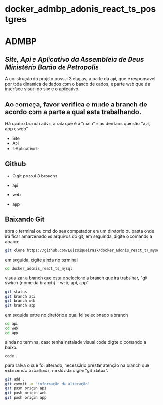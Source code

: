 # docker_admbp_adonis_react_ts_postgres


# ADMBP
## _Site, Api e Aplicativo da Assembleia de Deus Ministério Barão de Petropolis_

A construção do projeto possui 3 etapas, a parte da api, que é responsavel por toda dinamica de dados com o banco de dados, e parte web que é a interface visual do site e o aplicativo.

## Ao começa, favor verifica e mude a branch de acordo com a parte a qual esta trabalhando.
Há quatro branch ativa, a raiz que é a "main" e as demians que são "api, app e web"

- Site
- Api
- ✨Aplicativo✨

## Github

- O git possui 3 branchs


- api
- web
- app

## Baixando Git

abra o terminal ou cmd do seu computador em um diretorio ou pasta onde irá ficar amarzenado os arquivos do git, em seguinda, digite o comando a abaixo:

```sh
git clone https://github.com/Luizsiqueirask/docker_adonis_react_ts_mysql
```

em seguida, digite ainda no terminal

```sh
cd docker_adonis_react_ts_mysql
```
visualizar a branch que esta e selecione a branch que ira trabalhar,
"git switch {nome da branch} - web, api, app"

```sh
git status
git branch api
git branch web
git branch app
```
em seguida entre no diretório a qual foi selecionado a branch

```sh
cd api 
cd web
cd app
```

ainda no termina, caso tenha instalado visual code digite o comando a baixo.

```sh
code .
```

para salva o que foi alterado, necessário prestar atenção na branch que esta sendo trabalhada,
na dúvida digite "git status".

```sh
git add .
git commit -m "informação da alteração"
git push origin api
git push origin web
git push origin app
```
